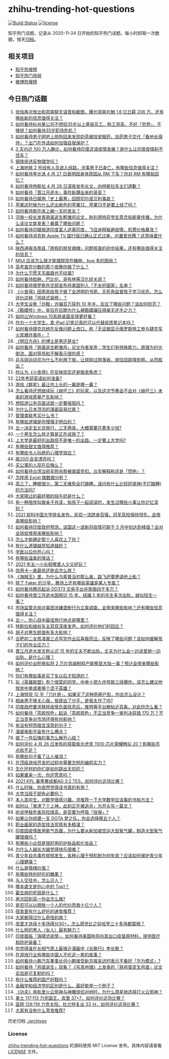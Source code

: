 # zhihu-trending-hot-questions

[![Build Status](https://github.com/justjavac/zhihu-trending-hot-questions/workflows/ci/badge.svg?branch=master)](https://github.com/justjavac/zhihu-trending-hot-questions/actions)
[![license](https://img.shields.io/github/license/justjavac/zhihu-trending-hot-questions)](https://github.com/justjavac/zhihu-trending-hot-questions/blob/master/LICENSE)

知乎热门话题，记录从 2020-11-24 日开始的知乎热门话题。每小时抓取一次数据，按天[归档](./archives)。

## 相关项目

- [知乎热搜榜](https://github.com/justjavac/zhihu-trending-top-search)
- [知乎热门视频](https://github.com/justjavac/zhihu-trending-hot-video)
- [微博热搜榜](https://github.com/justjavac/weibo-trending-hot-search)

## 今日热门话题

<!-- BEGIN -->
<!-- 最后更新时间 Tue Apr 27 2021 12:01:13 GMT+0800 (China Standard Time) -->

1. [张恒再次放出和郑爽聊天语音和截图，曝光郑爽片酬 1.6 亿日薪 208
   万，还有哪些新的信息值得关注？](https://www.zhihu.com/question/456689667)
2. [如何看待杭州某公司不想招35岁以上基层员工，称工资高、不好「忽悠」、不够拼？如何看待35岁职场危机？](https://www.zhihu.com/question/456103378)
3. [如何看待男子网吧上厕所回来发现奶茶被投安眠药，投药男子交代「看他长得帅」？出门在外该如何加强自我保护？](https://www.zhihu.com/question/456477743)
4. [3 天内近 100
   万人确诊，如何看待印度这波疫情发展？是什么让印度疫情刹不住车？](https://www.zhihu.com/question/456445443)
5. [钢铁侠违反物理学吗？](https://www.zhihu.com/question/278556408)
6. [上海地铁 2
   号线有人员进入线路，涉事男子已身亡，有哪些信息值得关注？](https://www.zhihu.com/question/456666009)
7. [如何看待李光洙 4 月 27 日表明因身体原因从 RM 下车？你对 RM
   有哪些回忆？](https://www.zhihu.com/question/456761112)
8. [如何看待特斯拉 4 月 26 日深夜发布长文，向特斯拉车主们道歉？](https://www.zhihu.com/question/456750609)
9. [如何看待「晋江月逝水」事件新爆出来的录音？](https://www.zhihu.com/question/456698766)
10. [如何看待日媒用「史上最悪」回顾切尔诺贝利事故？](https://www.zhihu.com/question/456713294)
11. [苹果这时候为什么还出紫色的苹果12，苹果13不是要上线了吗？](https://www.zhihu.com/question/455759423)
12. [如何看待能在床上躺一天的舍友？](https://www.zhihu.com/question/318657086)
13. [河南一校长发表熟蛋返生孵雏鸡论文，称利用特异学生意念和能量传播，为什么该论文能发表？暴露了哪些问题？](https://www.zhihu.com/question/456600672)
14. [如何看待印媒报道印度富人逃离印度，飞往迪拜躲避疫情，机票价格暴涨？](https://www.zhihu.com/question/456507428)
15. [如何看待消息称 Apple TV
    国行版已确认正式过审，内置爱优腾？这意味着什么？](https://www.zhihu.com/question/456604493)
16. [陕西通报洛南县「掺假的脱贫摘帽」问题核查的初步结果，还有哪些值得关注的信息？](https://www.zhihu.com/question/456741134)
17. [MIUI 应该怎么做才能摆脱现在臃肿、bug 多的困局？](https://www.zhihu.com/question/453584579)
18. [高考查完分数的那个夜晚你做了什么？](https://www.zhihu.com/question/307719606)
19. [为什么宁愿天天画眉也不纹眉?](https://www.zhihu.com/question/360168698)
20. [如何看待脸肿、巴比伦、哥布林等汉化组关闭？](https://www.zhihu.com/question/456409506)
21. [如何看待俄罗斯外交部宣布将美国列入「不友好国家」名单？](https://www.zhihu.com/question/456613035)
22. [《小舍得》田雨岚给孩子做了全透明的书房，无死角监督孩子学习状态，怎么评价这种「鸡娃式装修」？](https://www.zhihu.com/question/456247026)
23. [大学生设套「炒鞋」诈骗百万获刑 10
    年半，反应了哪些问题？该如何防范？](https://www.zhihu.com/question/456264816)
24. [《甄嬛传》中，皇后在后期为什么被甄嬛碾压得毫无还手之力？](https://www.zhihu.com/question/372451881)
25. [如何让Windows 10系统桌面变得更好看？](https://www.zhihu.com/question/45120814)
26. [作为一个大学生，拿 iPad 记笔记真的可以代替纸质笔记本吗？](https://www.zhihu.com/question/304770209)
27. [如何看待捷克总统在反俄问题上改口，称「无证据显示俄罗斯特工参与捷克军火库爆炸事件」？](https://www.zhihu.com/question/456597533)
28. [《明日方舟》的博士是男还是女?](https://www.zhihu.com/question/455768029)
29. [如何看待「熟蛋返生孵雏鸡」论文作者发声：学生们有特殊能力，原理为时光倒流，面对辱骂和不解表示很伤感？](https://www.zhihu.com/question/456639794)
30. [乒乓球运动员为什么不利用下旋，让球刚过网落板，就往回跳撞到网，从而胜出？](https://www.zhihu.com/question/453888891)
31. [你认为《小舍得》在反映现实还是贩卖焦虑？](https://www.zhihu.com/question/456153655)
32. [22年考研英语如何准备?](https://www.zhihu.com/question/355827400)
33. [游戏《群星》最让你上头的一幕是哪一幕？](https://www.zhihu.com/question/390050378)
34. [怎么看待还想继续玩《崩坏三》的玩家，以及这次节奏会不会对《崩坏三》未来的游戏质量产生影响？](https://www.zhihu.com/question/456146615)
35. [想知道公务员面试就一定要报班吗？](https://www.zhihu.com/question/437000541)
36. [为什么日本顶流的漫画容易烂尾？](https://www.zhihu.com/question/453824776)
37. [管理类联考买什么书？](https://www.zhihu.com/question/372317129)
38. [有哪些道理是你慢慢才明白的？](https://www.zhihu.com/question/370392243)
39. [五一决定去北京旅行，三天两夜，大概需要花费多少钱?](https://www.zhihu.com/question/452999311)
40. [一个男生怎么样才算是正在成熟了？](https://www.zhihu.com/question/431134549)
41. [上大学是最好的出路但不是唯一的出路，一定要上大学吗?](https://www.zhihu.com/question/450330610)
42. [有哪些甜文值得推荐？](https://www.zhihu.com/question/355515763)
43. [有哪些令人叫绝的心理学效应？](https://www.zhihu.com/question/20357247)
44. [瘦20斤会变漂亮吗？](https://www.zhihu.com/question/392591592)
45. [买公寓的人现在后悔么？](https://www.zhihu.com/question/292382327)
46. [如何看待台湾当局军购余款被美国克扣，台军解释称这是「惯例」？](https://www.zhihu.com/question/456602898)
47. [怎样用 Excel 做数据分析？](https://www.zhihu.com/question/19754722)
48. [高三了，睡眠很少，第二天难免会打瞌睡，请问有什么比较好提神(不打瞌睡)的方法吗?](https://www.zhihu.com/question/309565178)
49. [大家喝过的最好喝的纯牛奶是什么？](https://www.zhihu.com/question/37973170)
50. [有一种陪伴叫做亲子共读，和孩子一起阅读时，发生过哪些小事让你记忆深刻？](https://www.zhihu.com/question/454403577)
51. [2021
    软科中国大学排名发布，非双一流跻身百强，冠军高校保持领先，会带来哪些影响？](https://www.zhihu.com/question/456588330)
52. [如何看待印度政府预测，该国这一波新冠疫情可能于 5
    月中旬达到峰值？会对全球疫情带来哪些影响？](https://www.zhihu.com/question/456604776)
53. [怎么才能确定那个人喜欢上了你？](https://www.zhihu.com/question/455880516)
54. [有什么道理越早知道越好？](https://www.zhihu.com/question/431287807)
55. [学医以后你开心吗？](https://www.zhihu.com/question/455333738)
56. [有哪些温柔的情话？](https://www.zhihu.com/question/445829954)
57. [2021 年五一小长假哪里人少又好玩？](https://www.zhihu.com/question/454525882)
58. [信用卡一直最低还款会怎么样？](https://www.zhihu.com/question/448302850)
59. [《海贼王》里，为什么乌索普当初那么废，路飞还要邀请他上船？](https://www.zhihu.com/question/456294379)
60. [除了 Faker 的沙皇，赛场上还有哪些英雄是某人专属？](https://www.zhihu.com/question/443771037)
61. [如何看待腾讯起诉 DD373 交易平台并索赔四千多万？](https://www.zhihu.com/question/453578487)
62. [如何看待晋江月逝水因相识 15 年、结婚 5
    年的先生多次出轨，疑似轻生一事？](https://www.zhihu.com/question/456456779)
63. [市场监管总局对美团涉嫌垄断行为立案调查，会带来哪些影响？还有哪些信息值得关注？](https://www.zhihu.com/question/456670358)
64. [五一，你心目中最佳旅行地点是哪里？](https://www.zhihu.com/question/453601967)
65. [特斯拉和维权车主双双深夜发声，如何评价他们的回应？](https://www.zhihu.com/question/456587915)
66. [胡子对男生颜值有多大影响？](https://www.zhihu.com/question/294511640)
67. [合肥初二女孩凌晨三点写完作业后喜极而泣，反映了哪些问题？该如何缓解孩子们的作业压力？](https://www.zhihu.com/question/456173619)
68. [晋江月逝水发文称认识 15
    年的丈夫不断出轨，丈夫为什么会一边说爱她一边出轨，是什么心理？](https://www.zhihu.com/question/456437104)
69. [如何评价台积电拟将 2
    万片低端制程产能移至大陆一事？预计会带来哪些影响？](https://www.zhihu.com/question/456306249)
70. [你们有哪些事是买了车以后才知道的？](https://www.zhihu.com/question/31086102)
71. [玩《英雄联盟》有个很菜的同学，中单十把九炸导致三线爆炸，该怎么建议他放弃中单或者换个混子英雄？](https://www.zhihu.com/question/452787061)
72. [上海惊现 12
    平「刀片房」，如果买了这种奇葩户型，你会怎么设计？](https://www.zhihu.com/question/455743955)
73. [相亲男不够关心我，我提出了分手，是我太作了吗?](https://www.zhihu.com/question/455591381)
74. [印度政府要求移除疫情负面信息后，推特等平台删帖近百条，对此你怎么看？](https://www.zhihu.com/question/456608680)
75. [如何看待「茶颜悦色」起诉「茶颜观色」不正当竞争一审判决获赔 170
    万？不正当竞争对市场环境有何影响？](https://www.zhihu.com/question/456611975)
76. [有没有短而暗含深意的句子？](https://www.zhihu.com/question/443439850)
77. [漫威电影宇宙有什么槽点？](https://www.zhihu.com/question/305191364)
78. [做了一件后悔的事怎么解开心结？](https://www.zhihu.com/question/300531451)
79. [如何评价 4 月 26 日发布的搭载紫光虎贲 T610 芯片荣耀畅玩
    20？有哪些亮点和不足？](https://www.zhihu.com/question/456604855)
80. [有哪些句子看了让人催泪？](https://www.zhihu.com/question/448927565)
81. [在顶级游戏开发的过程中需要怎样的编程实力？](https://www.zhihu.com/question/57582995)
82. [生化环材的你们是如何跳出天坑的？](https://www.zhihu.com/question/453870771)
83. [如果重来一次，你还愿意吗？](https://www.zhihu.com/question/455152927)
84. [2021 KPL 春季赛成都AG 3:2
    TES，如何评价这场比赛？](https://www.zhihu.com/question/456536490)
85. [什么时候，你突然觉得读书真的有用？](https://www.zhihu.com/question/453740380)
86. [大学当班干部有必要吗？](https://www.zhihu.com/question/295922396)
87. [本人高中生，对数学很感兴趣，求推荐一下大学数学应该看的书和方法？](https://www.zhihu.com/question/444606417)
88. [如何以「我渣了个上神，此刻正在被追杀」为开头写一篇文？](https://www.zhihu.com/question/454304575)
89. [听说甲醛危害风险很高，是否要为呼吸「投保」?](https://www.zhihu.com/question/455436050)
90. [如果让你组建一支 DOTA 梦之队，你会选择哪五个人？](https://www.zhihu.com/question/456091208)
91. [职业画家的造型技法究竟有多精湛？](https://www.zhihu.com/question/273919371)
92. [印度因疫情医用氧气告罄，为什么要从新加坡空运大型氧气罐，制造大型氧气罐很难吗？](https://www.zhihu.com/question/456462365)
93. [有哪些小众但是很好用的护肤品和化妆品？](https://www.zhihu.com/question/29732330)
94. [为什么人越长大越觉得快乐很难？](https://www.zhihu.com/question/454683034)
95. [青少年自杀事件频频发生，各种心理干预机制为何失效？应该如何保护青少年心理健康？](https://www.zhihu.com/question/456598363)
96. [什么是情绪价值？](https://www.zhihu.com/question/326968879)
97. [有哪些特别好吃的糖果？](https://www.zhihu.com/question/22631051)
98. [与人交往中，怎么识人？](https://www.zhihu.com/question/325225784)
99. [哪本虐文是你心中的 Top1？](https://www.zhihu.com/question/419593520)
100. [霍去病的死因是什么？](https://www.zhihu.com/question/23393068)
101. [再次回到高一你会怎么做?](https://www.zhihu.com/question/453799112)
102. [是否可以以牺牲一个人的代价而救十亿个人？](https://www.zhihu.com/question/382523269)
103. [宿舍里有什么好吃的速食推荐？](https://www.zhihu.com/question/451613847)
104. [大家都得过什么奇怪的病？](https://www.zhihu.com/question/55665638)
105. [库里才连续十多场得分30+，怎么感觉比之前哈登三十多场都震撼？](https://www.zhihu.com/question/455753569)
106. [什么样的男人（女人）最有魅力？](https://www.zhihu.com/question/19586915)
107. [印度面临「海啸式疫情」，如何看待美国称将向其出口疫苗原材料，提供医疗和防护装备？](https://www.zhihu.com/question/456591873)
108. [你觉得谁在长相气质上最接近漫画中《长歌行》李长歌？](https://www.zhihu.com/question/454037694)
109. [在游戏行业有哪些中国人不吃这一套的故事？](https://www.zhihu.com/question/454517038)
110. [如何看待小鹏汽车董事长何小鹏接受新京报采访时表示不看好「华为模式」?](https://www.zhihu.com/question/455998211)
111. [如何看待「鸡蛋返生」现象？《写真地理》上发表的「熟鸡蛋变生鸡蛋」论文实验是可复制的吗？](https://www.zhihu.com/question/456600264)
112. [有什么推荐的国产好鞋吗？](https://www.zhihu.com/question/452510931)
113. [金融学和经济学的区别是什么，最好能举一个例子？](https://www.zhihu.com/question/390824448)
114. [《功夫》电影里火云邪神与神雕侠侣对峙时，为什么周星驰选择打火云邪神？](https://www.zhihu.com/question/29221858)
115. [勇士 117:113 力克国王，库里
     37+7，如何评价这场比赛？](https://www.zhihu.com/question/456599678)
116. [篮网 128:119 力克太阳，杜兰特复出 33
     分，如何评价这场比赛？](https://www.zhihu.com/question/456583132)
117. [大家有没有什么零食推荐?](https://www.zhihu.com/question/448037173)

<!-- END -->

历史归档 [./archives](./archives)

### License

[zhihu-trending-hot-questions](https://github.com/justjavac/zhihu-trending-hot-questions)
的源码使用 MIT License 发布。具体内容请查看 [LICENSE](./LICENSE) 文件。
